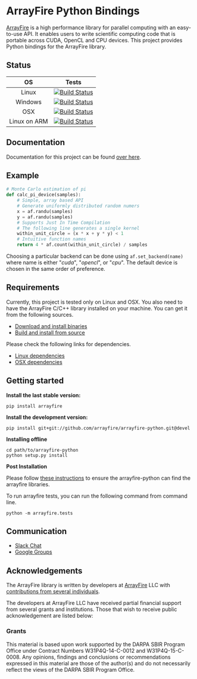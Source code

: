 # ArrayFire Python Bindings

[ArrayFire](https://github.com/arrayfire/arrayfire) is a high performance library for parallel computing with an easy-to-use API. It enables users to write scientific computing code that is portable across CUDA, OpenCL and CPU devices. This project provides Python bindings for the ArrayFire library.

## Status
|  OS     | Tests   |
|:-------:|:-------:|
| Linux   | [![Build Status](http://ci.arrayfire.org/buildStatus/icon?job=arrayfire-wrappers/python-linux)](http://ci.arrayfire.org/view/All/job/arrayfire-wrappers/job/python-linux/)      |
| Windows | [![Build Status](http://ci.arrayfire.org/buildStatus/icon?job=arrayfire-wrappers/python-windows)](http://ci.arrayfire.org/view/All/job/arrayfire-wrappers/job/python-windows/)  |
| OSX     | [![Build Status](http://ci.arrayfire.org/buildStatus/icon?job=arrayfire-wrappers/python-osx)](http://ci.arrayfire.org/view/All/job/arrayfire-wrappers/job/python-osx/)          |
| Linux on ARM | [![Build Status](http://ci.arrayfire.org/buildStatus/icon?job=arrayfire-wrappers/python-tegrax1)](http://ci.arrayfire.org/view/All/job/arrayfire-wrappers/job/python-tegrak1/)|

## Documentation

Documentation for this project can be found [over here](http://arrayfire.org/arrayfire-python/).

## Example

```python
# Monte Carlo estimation of pi
def calc_pi_device(samples):
    # Simple, array based API
    # Generate uniformly distributed random numers
    x = af.randu(samples)
    y = af.randu(samples)
    # Supports Just In Time Compilation
    # The following line generates a single kernel
    within_unit_circle = (x * x + y * y) < 1
    # Intuitive function names
    return 4 * af.count(within_unit_circle) / samples
```


Choosing a particular backend can be done using `af.set_backend(name)`  where name is either "_cuda_", "_opencl_", or "_cpu_". The default device is chosen in the same order of preference.

## Requirements

Currently, this project is tested only on Linux and OSX. You also need to have the ArrayFire C/C++ library installed on your machine. You can get it from the following sources.

- [Download and install binaries](https://arrayfire.com/download)
- [Build and install from source](https://github.com/arrayfire/arrayfire)

Please check the following links for dependencies.

- [Linux dependencies](http://www.arrayfire.com/docs/using_on_linux.htm)
- [OSX dependencies](http://www.arrayfire.com/docs/using_on_osx.htm)

## Getting started

**Install the last stable version:**

```
pip install arrayfire
```

**Install the development version:**

```
pip install git+git://github.com/arrayfire/arrayfire-python.git@devel
```

**Installing offline**

```
cd path/to/arrayfire-python
python setup.py install
```

**Post Installation**

Please follow [these instructions](https://github.com/arrayfire/arrayfire-python/wiki) to ensure the arrayfire-python can find the arrayfire libraries.

To run arrayfire tests, you can run the following command from command line.

```
python -m arrayfire.tests
```

## Communication

* [Slack Chat](https://join.slack.com/t/arrayfire-org/shared_invite/MjI4MjIzMDMzMTczLTE1MDI5ODg4NzYtN2QwNGE3ODA5OQ)
* [Google Groups](https://groups.google.com/forum/#!forum/arrayfire-users)

## Acknowledgements

The ArrayFire library is written by developers at [ArrayFire](http://arrayfire.com) LLC
with [contributions from several individuals](https://github.com/arrayfire/arrayfire_python/graphs/contributors).

The developers at ArrayFire LLC have received partial financial support
from several grants and institutions. Those that wish to receive public
acknowledgement are listed below:

<!--
The following section contains acknowledgements for grant funding. In most
circumstances, the specific phrasing of the text is mandated by the grant
provider. Thus these acknowledgements must remain intact without modification.
-->

### Grants

This material is based upon work supported by the DARPA SBIR Program Office
under Contract Numbers W31P4Q-14-C-0012 and W31P4Q-15-C-0008.
Any opinions, findings and conclusions or recommendations expressed in this
material are those of the author(s) and do not necessarily reflect the views of
the DARPA SBIR Program Office.
